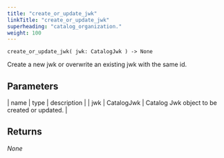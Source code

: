 ```yaml
---
title: "create_or_update_jwk"
linkTitle: "create_or_update_jwk"
superheading: "catalog_organization."
weight: 100
---
```


``create_or_update_jwk( jwk: CatalogJwk ) -> None``

Create a new jwk or overwrite an existing jwk with the same id.

## Parameters

| name |	type	| description |
| jwk	| CatalogJwk	 | Catalog Jwk object to be created or updated. |

## Returns

_None_
